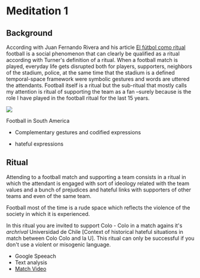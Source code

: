 # Meditation 1

## Background

According with Juan Fernando Rivera and his article [El fútbol como ritual](https://cuadrivio.net/el-futbol-como-ritual/) football is a social phenomenon that can clearly be qualified as a ritual according with Turner's definition of a ritual. When a football match is played, everyday life gets disrupted both for players, supporters, neighbors of the stadium, police, at the same time that the stadium is a defined temporal-space framework were symbolic gestures and words are uttered the attendants. Football itself is a ritual but the sub-ritual that mostly calls my attention is ritual of supporting the team as a fan –surely because is the role I have played in the football ritual for the last 15 years.

[![](http://img.youtube.com/vi/AKu-c5Ch5E8/0.jpg)](https://www.youtube.com/watch?v=AKu-c5Ch5E8)

Football in South America

* Complementary gestures and codified expressions

* hateful expressions

## Ritual

Attending to a football match and supporting a team consists in a ritual in which the attendant is engaged with sort of ideology related with the team values and a bunch of prejudices and hateful links with supporters of other teams and even of the same team.

Football most of the time is a rude space which reflects the violence of the society in which it is experienced.

In this ritual you are invited to support Colo - Colo in a match agains it's *archrival* Universidad de Chile [Context of historical hateful situations in match between Colo Colo and la U]. This ritual can only be successful if you don't use a violent or misogenic language.

* Google Speeach
* Text analysis
* [Match Video](https://www.youtube.com/watch?v=vV6vuEOs1eE)
